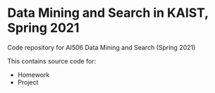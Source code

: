 # Data Mining and Search in KAIST, Spring 2021
Code repository for AI506 Data Mining and Search (Spring 2021)

This contains source code for:
- Homework
- Project
